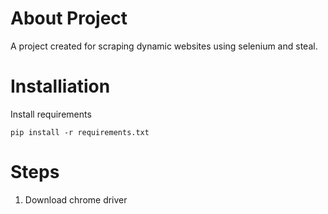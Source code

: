 # About Project

A project created for scraping dynamic websites using selenium and steal.

# Installiation

Install requirements

```pip install -r requirements.txt```


# Steps

1. Download chrome driver

``````





